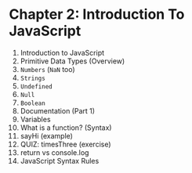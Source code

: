 # Chapter 2: Introduction To JavaScript

1. Introduction to JavaScript
2. Primitive Data Types (Overview)
3. `Numbers`  (`NaN` too)
4. `Strings`
5. `Undefined`
6. `Null`
7. `Boolean`
8. Documentation (Part 1)
9. Variables
10. What is a function? (Syntax)
11. sayHi (example)
12. QUIZ: timesThree (exercise)
13. return vs console.log
14. JavaScript Syntax Rules
